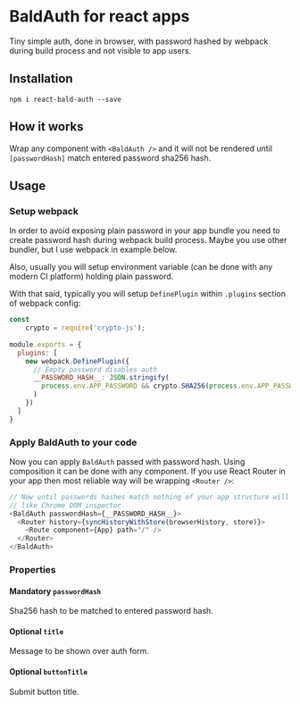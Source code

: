 # BaldAuth for react apps
Tiny simple auth, done in browser, with password hashed by webpack during build process and not visible to app users.

## Installation
```shell
npm i react-bald-auth --save
```

## How it works
Wrap any component with `<BaldAuth />` and it will not be rendered until `[passwordHash]` match entered password sha256 hash.

## Usage
### Setup webpack
In order to avoid exposing plain password in your app bundle you need to create password hash during webpack build process. Maybe you use other bundler, but I use webpack in example below.

Also, usually you will setup environment variable (can be done with any modern CI platform) holding plain password.

With that said, typically you will setup `DefinePlugin` within `.plugins` section of webpack config:

```javascript
const
	crypto = require('crypto-js');
 
module.exports = {
  plugins: [
    new webpack.DefinePlugin({
      // Empty password disables auth
      __PASSWORD_HASH__: JSON.stringify(
        process.env.APP_PASSWORD && crypto.SHA256(process.env.APP_PASSWORD).toString()
      )
    })
  ]
}
```

### Apply BaldAuth to your code
Now you can apply `BaldAuth` passed with password hash. Using composition it can be done with any component. If you use React Router in your app then most reliable way will be wrapping `<Router />`:

```javascript
// Now until passwords hashes match nothing of your app structure will be exposed to user by dev tools
// like Chrome DOM inspector
<BaldAuth passwordHash={__PASSWORD_HASH__}>
  <Router history={syncHistoryWithStore(browserHistory, store)}>
    <Route component={App} path="/" />
  </Router>
</BaldAuth>
```

### Properties
#### Mandatory `passwordHash`
Sha256 hash to be matched to entered password hash.

#### Optional `title`
Message to be shown over auth form.

#### Optional `buttonTitle`
Submit button title.
